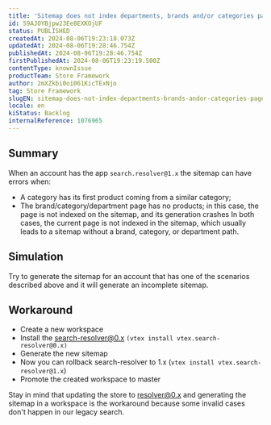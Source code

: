 ```yaml
---
title: 'Sitemap does not index departments, brands and/or categories pages'
id: 59AJOYBjpw23Ee8EXKOjUF
status: PUBLISHED
createdAt: 2024-08-06T19:23:18.073Z
updatedAt: 2024-08-06T19:28:46.754Z
publishedAt: 2024-08-06T19:28:46.754Z
firstPublishedAt: 2024-08-06T19:23:19.500Z
contentType: knownIssue
productTeam: Store Framework
author: 2mXZkbi0oi061KicTExNjo
tag: Store Framework
slugEN: sitemap-does-not-index-departments-brands-andor-categories-pages
locale: en
kiStatus: Backlog
internalReference: 1076965
---
```


## Summary



When an account has the app `search.resolver@1.x`  the sitemap can have errors when:

- A category has its first product coming from a similar category;
- The brand/category/department page has no products; in this case, the page is not indexed on the sitemap, and its generation crashes
In both cases, the current page is not indexed in the sitemap, which usually leads to a sitemap without a brand, category, or department path.


##

## Simulation



Try to generate the sitemap for an account that has one of the scenarios described above and it will generate an incomplete sitemap.


##

## Workaround



- Create a new workspace
- Install the search-resolver@0.x `(vtex install vtex.search-resolver@0.x)`
- Generate the new sitemap
- Now you can rollback search-resolver to 1.x (`vtex install vtex.search-resolver@1.x`)
- Promote the created workspace to master

Stay in mind that updating the store to resolver@0.x and generating the sitemap in a workspace is the workaround because some invalid cases don't happen in our legacy search.



